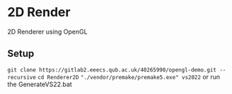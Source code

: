 # 2D Render
2D Renderer using OpenGL
## Setup
`git clone https://gitlab2.eeecs.qub.ac.uk/40265990/opengl-demo.git --recursive`
`cd Renderer2D`
`"./vendor/premake/premake5.exe" vs2022` or run the GenerateVS22.bat